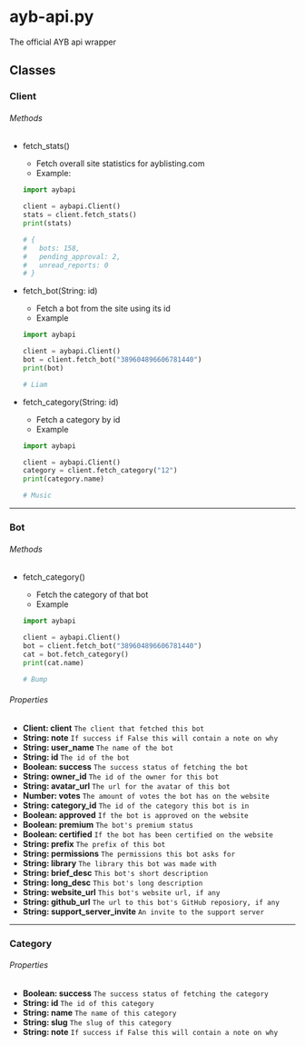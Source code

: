 # ayb-api.py

The official AYB api wrapper

## Classes

### Client

###### Methods

- fetch_stats()

  - Fetch overall site statistics for ayblisting.com
  - Example:

  ```py
  import aybapi

  client = aybapi.Client()
  stats = client.fetch_stats()
  print(stats)

  # {
  #   bots: 158,
  #   pending_approval: 2,
  #   unread_reports: 0
  # }

  ```

- fetch_bot(String: id)

  - Fetch a bot from the site using its id
  - Example

  ```py
  import aybapi

  client = aybapi.Client()
  bot = client.fetch_bot("389604896606781440")
  print(bot)

  # Liam
  ```

- fetch_category(String: id)

  - Fetch a category by id
  - Example

  ```py
  import aybapi

  client = aybapi.Client()
  category = client.fetch_category("12")
  print(category.name)

  # Music
  ```

---

### Bot

###### Methods

- fetch_category()

  - Fetch the category of that bot
  - Example

  ```py
  import aybapi

  client = aybapi.Client()
  bot = client.fetch_bot("389604896606781440")
  cat = bot.fetch_category()
  print(cat.name)

  # Bump
  ```

###### Properties

- **Client: client** `The client that fetched this bot`
- **String: note** `If success if False this will contain a note on why`
- **String: user_name** `The name of the bot`
- **String: id** `The id of the bot`
- **Boolean: success** `The success status of fetching the bot`
- **String: owner_id** `The id of the owner for this bot`
- **String: avatar_url** `The url for the avatar of this bot`
- **Number: votes** `The amount of votes the bot has on the website`
- **String: category_id** `The id of the category this bot is in`
- **Boolean: approved** `If the bot is approved on the website`
- **Boolean: premium** `The bot's premium status`
- **Boolean: certified** `If the bot has been certified on the website`
- **String: prefix** `The prefix of this bot`
- **String: permissions** `The permissions this bot asks for`
- **String: library** `The library this bot was made with`
- **String: brief_desc** `This bot's short description`
- **String: long_desc** `This bot's long description`
- **String: website_url** `This bot's website url, if any`
- **String: github_url** `The url to this bot's GitHub reposiory, if any`
- **String: support_server_invite** `An invite to the support server`

---

### Category

###### Properties

- **Boolean: success** `The success status of fetching the category`
- **String: id** `The id of this category`
- **String: name** `The name of this category`
- **String: slug** `The slug of this category`
- **String: note** `If success if False this will contain a note on why`
